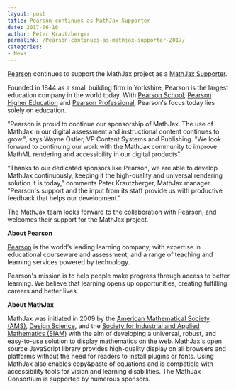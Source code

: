 ```yaml
---
layout: post
title: Pearson continues as MathJax Supporter
date: 2017-06-16
author: Peter Krautzberger
permalink: /Pearson-continues-as-mathjax-supporter-2017/
categories:
- News
---
```


<!--# Pearson continues as MathJax Supporter-->

[Pearson](http://www.pearson.com) continues to support the MathJax project as a [MathJax Supporter](http://www.mathjax.org/#supporters).

Founded in 1844 as a small building firm in Yorkshire, Pearson is the largest education company in the world today. With [Pearson School](http://www.pearsonschool.com/), [Pearson Higher Education](https://www.pearsonhighered.com/) and [Pearson Professional](http://www.pearsoned.com/professional/), Pearson's focus today lies solely on education.

"Pearson is proud to continue our sponsorship of MathJax. The use of MathJax in our digital assessment and instructional content continues to grow.", says Wayne Ostler, VP Content Systems and Publishing. "We look forward to continuing our work with the MathJax community to improve MathML rendering and accessibility in our digital products".

“Thanks to our dedicated sponsors like Pearson, we are able to develop MathJax continuously, keeping it the high-quality and universal rendering solution it is today,” comments Peter Krautzberger, MathJax manager. "Pearson's support and the input from its staff provide us with productive feedback that helps our development.”

The MathJax team looks forward to the collaboration with Pearson, and welcomes their support for the MathJax project.

**About Pearson**

[Pearson](https://www.pearson.com/) is the world’s leading learning company, with expertise in educational courseware and assessment, and a range of teaching and learning services powered by technology.

Pearson's mission is to help people make progress through access to better learning. We believe that learning opens up opportunities, creating fulfilling careers and better lives.


**About MathJax**

MathJax was initiated in 2009 by the [American Mathematical Society (AMS)](http://www.ams.org),  [Design Science](http://www.dessci.com), and the [Society for Industrial and Applied Mathematics (SIAM)](http://www.siam.org) with the aim of developing a universal, robust, and easy-to-use solution to display mathematics on the web. MathJax's open source JavaScript library provides high-quality display on all browsers and platforms without the need for readers to install plugins or fonts. Using MathJax also enables copy&paste of equations and is compatible with accessibility tools for vision and learning disabilities. The MathJax Consortium is supported by numerous sponsors.
